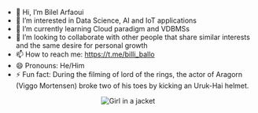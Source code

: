 - 👋 Hi, I’m Bilel Arfaoui
- 👀 I’m interested in Data Science, AI and IoT applications
- 🌱 I’m currently learning Cloud paradigm and VDBMSs 
- 💞️ I’m looking to collaborate with other people that share similar interests and the same desire for personal growth
- 📫 How to reach me: https://t.me/billi_ballo
- 😄 Pronouns: He/Him
- ⚡ Fun fact: During the filming of lord of the rings, the actor of Aragorn (Viggo Mortensen) broke two of his toes by kicking an Uruk-Hai helmet.

<!---
NakajimaAkemi/NakajimaAkemi is a ✨ special ✨ repository because its `README.md` (this file) appears on your GitHub profile.
You can click the Preview link to take a look at your changes.
--->


<div style="display: flex; justify-content: center;">

<img src="https://i.pinimg.com/originals/65/90/f6/6590f6e00ca8ae7957c2542099303153.gif" alt="Girl in a jacket" style="margin: 0 10px;">
    
</div>
